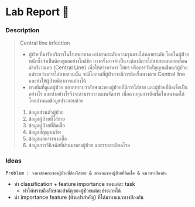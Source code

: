 # Lab Report :dna:
### Description
> Central line infection
> + ผู้ป่วยที่มารับบริการในโรงพยาบาล แบ่งตามระดับความรุนแรงได้หลายระดับ โดยในผู้ป่วยหนักซึ่งจำเป็นต้องดูแลอย่างใกล้ชิด บางครั้งอาจจำเป็นจะต้องมีการใส่สายทางหลอดเลือดดำบริเวณคอ (Central Line) เพื่อให้สารอาหาร ให้ยา หรือการวัดสัญญานชีพแก่ผู้ป่วย แต่ระกว่างการใส่สายสวนนั้น จะมีโอกาสที่ผู้ป่วยจะมีการติดเชื้อทางสาย Central line และทำให้ผู้ป่วยมีอาการแย่ลงได้
> + ทางทีมที่ดูแลผู้ป่วย อยากทราบว่าลักษณะของผู้ป่วยที่มีการใส่สาย และผุ้ป่วยที่ติดเชื้อเป็นอย่างไร และทำอย่างไรจึงจะสามารถวางแผนจัดการ เพื่อควบคุมการติดเชื้อในอนาคตได้ โดยกำหนดข้อมูลประกอบด้วย
> 1. ข้อมูลส่วนตัวผู้ป่วย
> 2. ข้อมูลผู้ป่วยที่ใส่สาย
> 3. ข้อมูลผู้ป่วยที่ติดเชื้อ
> 4. ข้อมูลสัญญาณชีพ
> 5. ข้อมูลผลการเพาะเชื้อ
> 6. ข้อมูลการวินิจฉัยที่ผ่านมาของผู้ป่วย และรายละเอียดโรค
### Ideas 
`Problem : จงหาลักษณะของผู้ป่วยที่ต้องใส่สาย & ลักษณะของผู้ป่วยที่ติดเชื้อ & แนวทางป้องกัน`
+ ทำ classification + feature importance ของแต่ละ task
    + ทำให้ทราบถึงลักษณะสำคัญของผู้ป่วยแต่ละประเภทได้
+ นำ importance feature (ตัวแปรสำคัญ) ที่ได้มาหาแนวทางป้องกัน
